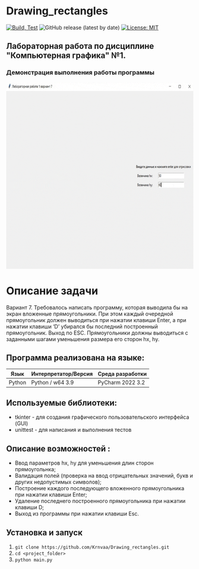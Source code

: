 # Drawing_rectangles
[![Build, Test](https://github.com/Krnvaa/Drawing_nested_rectangles/actions/workflows/python-app.yml/badge.svg)](https://github.com/Krnvaa/Drawing_nested_rectangles/actions/workflows/python-app.yml)
![GitHub release (latest by date)](https://img.shields.io/github/v/release/Krnvaa/Drawing_rectangles?color=salmon)
[![License: MIT ](https://img.shields.io/badge/License-MIT-fuchsia.svg)](https://opensource.org/licenses/MIT)
## Лабораторная работа по дисциплине "Компьютерная графика" №1. 
### Демонстрация выполнения работы программы
<img src="https://github.com/Krnvaa/Drawing_rectangles/blob/main/gif/gif.gif" width="700" height="500"> </img>
# Описание задачи
Вариант 7. Требовалось написать программу, которая выводила бы на экран вложенные прямоугольники. При этом каждый очередной прямоугольник должен выводиться при нажатии клавиши Enter, а при нажатии клавиши ‘D’ убирался бы последний построенный прямоугольник. Выход по ESC. Прямоугольники должны выводиться с заданными шагами уменьшения размера его сторон hx, hy.
## Программа реализована на языке:

| Язык | Интерпретатор/Версия | Среда разработки | 
| ------ | ------ | ------ |
| Python | Python / w64 3.9 | PyCharm 2022 3.2 |

## Используемые библиотеки:
* tkinter - для создания графического пользовательского интерфейса (GUI)
* unittest - для написания и выполнения тестов

## Описание возможностей :
- Ввод параметров hx, hy для уменьшения длин сторон прямоугольнка;
- Валидация полей (проверка на ввод отрицательных значений, букв и других недопустимых символов);
- Построение каждого последующего вложенного прямоугольника при нажатии клавиши Enter;
- Удаление последнего построенного прямоугольника при нажатии клавиши D;
- Выход из программы при нажатии клавиши Esc.

## Установка и запуск
1. ```git clone https://github.com/Krnvaa/Drawing_rectangles.git```
2. ```cd <project_folder>```
3. ```python main.py```
